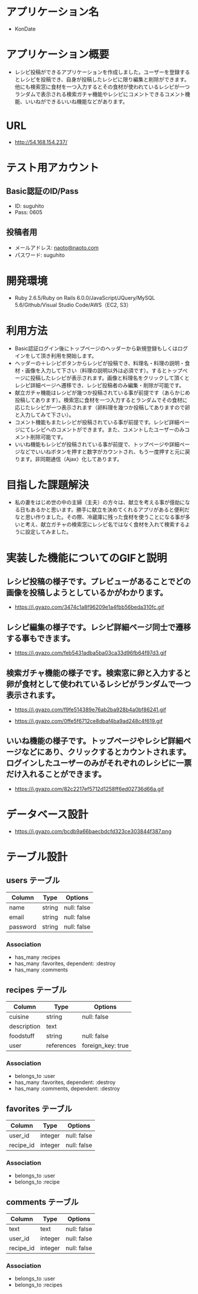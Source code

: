 # アプリケーション名

- KonDate

# アプリケーション概要

- レシピ投稿ができるアプリケーションを作成しました。ユーザーを登録するとレシピを投稿でき、自身が投稿したレシピに限り編集と削除ができます。他にも検索窓に食材を一つ入力するとその食材が使われているレシピが一つランダムで表示される検索ガチャ機能やレシピにコメントできるコメント機能、いいねができるいいね機能などがあります。

# URL

- http://54.168.154.237/

# テスト用アカウント

## Basic認証のID/Pass

- ID: suguhito
- Pass: 0605

## 投稿者用

- メールアドレス: naoto@naoto.com
- パスワード: suguhito

# 開発環境

- Ruby 2.6.5/Ruby on Rails 6.0.0/JavaScript/JQuery/MySQL 5.6/Github/Visual Studio Code/AWS（EC2, S3）

# 利用方法

- Basic認証ログイン後にトップページのヘッダーから新規登録もしくはログインをして頂き利用を開始します。
- ヘッダーの＋レシピボタンからレシピが投稿でき、料理名・料理の説明・食材・画像を入力して下さい（料理の説明以外は必須です）。するとトップページに投稿したレシピが表示されます。画像と料理名をクリックして頂くとレシピ詳細ページへ遷移でき、レシピ投稿者のみ編集・削除が可能です。
- 献立ガチャ機能はレシピが幾つか投稿されている事が前提です（あらかじめ投稿してあります）。検索窓に食材を一つ入力するとランダムでその食材に応じたレシピが一つ表示されます（卵料理を幾つか投稿してありますので卵と入力してみて下さい）。
- コメント機能もまたレシピが投稿されている事が前提です。レシピ詳細ページにてレシピへのコメントができます。また、コメントしたユーザーのみコメント削除可能です。
- いいね機能もレシピが投稿されている事が前提で、トップページや詳細ページなどでいいねボタンを押すと数字がカウントされ、もう一度押すと元に戻ります。非同期通信（Ajax）化してあります。

# 目指した課題解決

- 私の妻をはじめ世の中の主婦（主夫）の方々は、献立を考える事が億劫になる日もあるかと思います。勝手に献立を決めてくれるアプリがあると便利だなと思い作りました。その際、冷蔵庫に残った食材を使うことになる事が多いと考え、献立ガチャの検索窓にレシピ名ではなく食材を入れて検索するように設定してみました。

# 実装した機能についてのGIFと説明

## レシピ投稿の様子です。プレビューがあることでどの画像を投稿しようとしているかがわかります。

- https://i.gyazo.com/3474c1a8f96209e1a4fbb56beda310fc.gif

## レシピ編集の様子です。レシピ詳細ページ同士で遷移する事もできます。

- https://i.gyazo.com/feb5431adba5ba03ca33d96fb64f97d3.gif

## 検索ガチャ機能の様子です。検索窓に卵と入力すると卵が食材として使われているレシピがランダムで一つ表示されます。

- https://i.gyazo.com/f9fe514389e76ab2ba928b4a0bf86241.gif

- https://i.gyazo.com/0ffe5f6712ce8dbaf4ba9ad248c4f619.gif

## いいね機能の様子です。トップページやレシピ詳細ページなどにあり、クリックするとカウントされます。ログインしたユーザーのみがそれぞれのレシピに一票だけ入れることができます。

- https://i.gyazo.com/82c2217ef5712d1258ff6ed02736d66a.gif

# データベース設計

- https://i.gyazo.com/bcdb9a66baecbdcfd323ce303844f387.png

# テーブル設計

## users テーブル

| Column      | Type    | Options     |
| ----------- | ------- | ----------- |
| name        | string  | null: false |
| email       | string  | null: false |
| password    | string  | null: false |

### Association

- has_many :recipes
- has_many :favorites, dependent: :destroy
- has_many :comments

## recipes テーブル

| Column      | Type       | Options           |
| ----------- | ---------- | ----------------- |
| cuisine     | string     | null: false       |
| description | text       |                   |
| foodstuff   | string     | null: false       |
| user        | references | foreign_key: true |

### Association

- belongs_to :user
- has_many :favorites, dependent: :destroy
- has_many :comments, dependent: :destroy

## favorites テーブル

| Column    | Type    | Options     |
| --------- | ------- | ----------- |
| user_id   | integer | null: false |
| recipe_id | integer | null: false |

### Association

- belongs_to :user
- belongs_to :recipe

## comments テーブル

| Column    | Type    | Options     |
| --------- | ------- | ----------- |
| text      | text    | null: false |
| user_id   | integer | null: false |
| recipe_id | integer | null: false |

### Association

- belongs_to :user
- belongs_to :recipes
